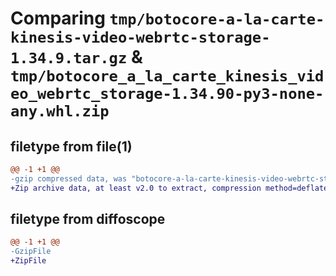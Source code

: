# Comparing `tmp/botocore-a-la-carte-kinesis-video-webrtc-storage-1.34.9.tar.gz` & `tmp/botocore_a_la_carte_kinesis_video_webrtc_storage-1.34.90-py3-none-any.whl.zip`

## filetype from file(1)

```diff
@@ -1 +1 @@
-gzip compressed data, was "botocore-a-la-carte-kinesis-video-webrtc-storage-1.34.9.tar", last modified: Thu Dec 28 01:06:49 2023, max compression
+Zip archive data, at least v2.0 to extract, compression method=deflate
```

## filetype from diffoscope

```diff
@@ -1 +1 @@
-GzipFile
+ZipFile
```

